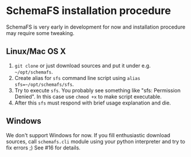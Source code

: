 SchemaFS installation procedure
===============================
SchemaFS is very early in development for now and installation procedure may require some tweaking.

Linux/Mac OS X
--------------
1. `git clone` or just download sources and put it under e.g. `~/opt/schemafs`.
2. Create alias for `sfs` command line script using `alias sfs=~/opt/schemafs/sfs`.
3. Try to execute `sfs`. You probably see something like "sfs: Permission Denied". In this case use `chmod +x` to make script executable.
4. After this `sfs` must respond with brief usage explanation and die.

Windows
-------
We don't support Windows for now. If you fill enthusiastic download sources, call `schemafs.cli` module
using your python interpreter and try to fix errors ;) See #16 for details.
